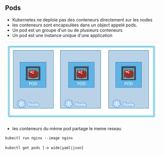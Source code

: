 ## Pods 
* Kubernetes ne deploie pas des conteneurs directement sur les nodes
* les conteneurs sont encapsulées dans un object appelé pods.
* Un pod est un groupe d'un ou de plusieurs conteneurs
* Un pod est une instance unique d'une application

![Pods](../images/pod.jpeg)


* les conteneurs du mème pod partage le meme reseau



```
kubectl run nginx --image nginx

kubectl get pods [-o wide|yaml|json]
```



